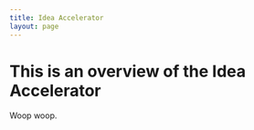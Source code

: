 ```yaml
---
title: Idea Accelerator
layout: page
---
```

# This is an overview of the Idea Accelerator

Woop woop.
